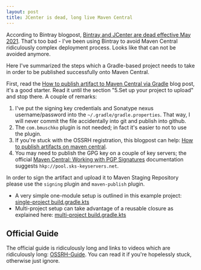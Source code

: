 ```yaml
---
layout: post
title: JCenter is dead, long live Maven Central
---
```


According to Bintray blogpost, [Bintray and JCenter are dead effective May 2021](https://jfrog.com/blog/into-the-sunset-bintray-jcenter-gocenter-and-chartcenter/).
That's too bad - I've been using Bintray to avoid Maven Central ridiculously complex deployment process.
Looks like that can not be avoided anymore.

Here I've summarized the steps which a Gradle-based project needs to take in order
to be published successfully onto Maven Central.

First, read the [How to publish artifact to Maven Central via Gradle](https://www.albertgao.xyz/2018/01/18/how-to-publish-artifact-to-maven-central-via-gradle/)
blog post, it's a good starter. Read it until the section "5.Set up your project to upload"
and stop there. A couple of remarks:

1. I've put the signing key credentials and Sonatype nexus username/password
   into the `~/.gradle/gradle.properties`. That way, I will never commit
   the file accidentally into git and publish into github.
2. The `com.bmuschko` plugin is not needed; in fact it's easier to not to use the
   plugin.
3. If you're stuck with the OSSRH registration, this blogpost can help:
   [How to publish artifacts on maven central](https://blog.10pines.com/2018/06/25/publish-artifacts-on-maven-central/).
4. You may need to publish the GPG key on a couple of key servers;
   the official [Maven Central: Working with PGP Signatures](https://central.sonatype.org/pages/working-with-pgp-signatures.html)
   documentation suggests `hkp://pool.sks-keyservers.net`.

In order to sign the artifact and upload it to Maven Staging Repository please use the `signing` plugin and `maven-publish` plugin.
* A very simple one-module setup is outlined in this example project: [single-project build.gradle.kts](https://gitlab.com/mvysny/jdbi-orm/-/blob/master/build.gradle.kts)
* Multi-project setup can take advantage of a reusable closure as explained
  here: [multi-project build.gradle.kts](https://github.com/mvysny/karibu-testing/blob/master/build.gradle.kts)

## Official Guide

The official guide is ridiculously long and links to videos which are ridiculously
long: [OSSRH-Guide](https://central.sonatype.org/pages/ossrh-guide.html).
You can read it if you're hopelessly stuck, otherwise just ignore.
